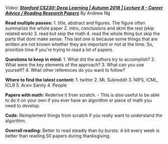 Video: [***Stanford CS230: Deep Learning | Autumn 2018 | Lecture 8 - Career Advice / Reading Research Papers***](https://www.youtube.com/watch?v=733m6qBH-jI) By Andrew Ng


**Read multiple passes:**
	1. title, abstract and figures. The figure often summarize the whole paper
	2. intro, conclusions and skim the rest
	(skip related work)
	3. read but skip the math
	4. read the whole thing but skip the parts that dont make sense. This last one is because some things that are written are not known whether they are important or not at the time. So, prioritize time if you're trying to read a lot of papers.
	
**Questions to keep in mind:**
	1. What did the authors try to accomplish?
	2. What were the key elements of the approach?
	3. What can you use yourself?
	4. What other references do you want to follow?
	
	
**Where to find the latest content:**
	1. twitter
	2. ML Subreddit
	3. NIPS, ICML, ICLR
	5. Arxiv Sanity
	4. People
	
**Papers with math:**
	Rederive it from scratch. - This is also useful to be able to do it on your own if you ever have an algorithm or piece of math you need to develop.
	
**Code:**
	Reimplement things from scratch if you really want to understand the algorithm.
	
**Overrall reading:**
	Better to read steadly than by bursts. A bit every week is better than reading 50 papers during thanksgiving.
	
	
	
